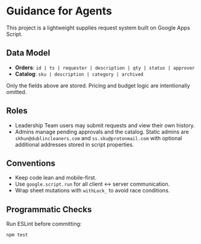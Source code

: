 # Guidance for Agents

This project is a lightweight supplies request system built on Google Apps Script.

## Data Model
- **Orders**: `id | ts | requester | description | qty | status | approver`
- **Catalog**: `sku | description | category | archived`

Only the fields above are stored. Pricing and budget logic are intentionally omitted.

## Roles
- Leadership Team users may submit requests and view their own history.
- Admins manage pending approvals and the catalog. Static admins are `skhun@dublincleaners.com` and `ss.sku@protonmail.com` with optional additional addresses stored in script properties.

## Conventions
- Keep code lean and mobile-first.
- Use `google.script.run` for all client ↔ server communication.
- Wrap sheet mutations with `withLock_` to avoid race conditions.

## Programmatic Checks
Run ESLint before committing:
```bash
npm test
```
